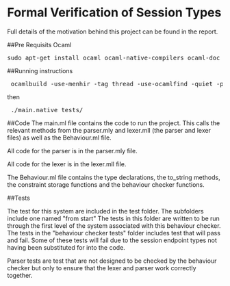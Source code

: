 # Formal Verification of Session Types 

Full details of the motivation behind this project can be found in the report. 

##Pre Requisits 
Ocaml 

<pre>
sudo apt-get install ocaml ocaml-native-compilers ocaml-doc tuareg-mode ocaml-findlib oasis libpcre-ocaml-dev 
</pre>

##Running instructions
<pre>
 ocamlbuild -use-menhir -tag thread -use-ocamlfind -quiet -pkg core main.native
</pre>
then
<pre>
 ./main.native tests/<testname.ml>
</pre>

##Code
The main.ml file contains the code to run the project. This calls the relevant methods from the parser.mly and lexer.mll (the parser and lexer files) as well as the Behaviour.ml file. 

All code for the parser is in the parser.mly file. 

All code for the lexer is in the lexer.mll file.

The Behaviour.ml file contains the type declarations, the to_string methods, the constraint storage functions and the behaviour checker functions.

##Tests

The test for this system are included in the test folder. The subfolders include one named "from start" The tests in this folder are written to be run through the first level of the system associated with this behaviour checker. The tests in the "behaviour checker tests" folder includes test that will pass and fail. Some of these tests will fail due to the session endpoint types not having been substituted for into the code.

Parser tests are test that are not designed to be checked by the behaviour checker but only to ensure that the lexer and parser work correctly together.

